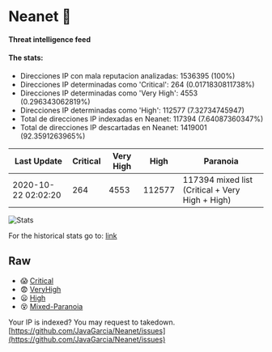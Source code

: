 # Neanet :hocho:
#### Threat intelligence feed
#### The stats:

- Direcciones IP con mala reputacion analizadas: 1536395 (100%)
- Direcciones IP determinadas como 'Critical':  264 (0.0171830811738%)
- Direcciones IP determinadas como 'Very High':  4553 (0.296343062819%)
- Direcciones IP determinadas como 'High':  112577 (7.32734745947)
- Total de direcciones IP indexadas en Neanet:  117394 (7.64087360347%)
- Total de direcciones IP descartadas en Neanet:  1419001 (92.3591263965%)

| Last Update | Critical | Very High | High | Paranoia |
| --- | --- | --- | --- | --- |
| 2020-10-22 02:02:20 | 264 | 4553 | 112577 | 117394 mixed list (Critical + Very High + High)|

![Stats](https://docs.google.com/spreadsheets/d/e/2PACX-1vSnaNMIXVabIpDJjufMlzH7poXnshF3mgd8Is1g9ytUEzVsP5my4Trn8f-xkoLLQ38xpL3HtmUexLo6/pubchart?oid=501124687&format=image)

For the historical stats go to: [link](/stats.csv)
## Raw
- :scream: [Critical](https://raw.githubusercontent.com/JavaGarcia/Neanet/master/blacklists/neanet_critical.txt)
- :fearful: [VeryHigh](https://raw.githubusercontent.com/JavaGarcia/Neanet/master/blacklists/neanet_veryHigh.txtt)
- :frowning: [High](https://raw.githubusercontent.com/JavaGarcia/Neanet/master/blacklists/neanet_high.txt)
- :dizzy_face: [Mixed-Paranoia](https://raw.githubusercontent.com/JavaGarcia/Neanet/master/blacklists/neanet_all.txt)


Your IP is indexed? You may request to takedown. [https://github.com/JavaGarcia/Neanet/issues](https://github.com/JavaGarcia/Neanet/issues)









































































































































































































































































































































































































































































































































































































































































































































































































































































































































































































































































































































































































































































































































































































































































































































































































































